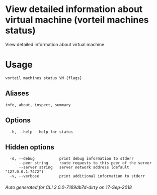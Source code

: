 # View detailed information about virtual machine (vorteil machines status)

View detailed information about virtual machine

# Usage

```
vorteil machines status VM [flags]
```

## Aliases

```
info, about, inspect, summary
```

## Options

```
  -h, --help   help for status
```

## Hidden options

```
  -d, --debug           print debug information to stderr
      --peer string     route requests to this peer of the server
      --server string   server network address (default "127.0.0.1:7472")
  -v, --verbose         print additional information to stderr
```


###### Auto generated for CLI 2.0.0-7169db7d-dirty on 17-Sep-2018
